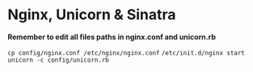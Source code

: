Nginx, Unicorn & Sinatra
========================

__Remember to edit all files paths in nginx.conf and unicorn.rb__

`cp config/nginx.conf /etc/nginx/nginx.conf`
`/etc/init.d/nginx start`
`unicorn -c config/unicorn.rb`
